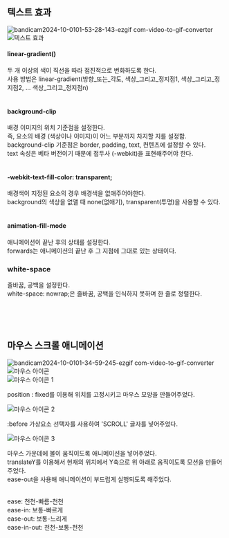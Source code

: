 


## 텍스트 효과


![bandicam2024-10-0101-53-28-143-ezgif com-video-to-gif-converter](https://github.com/user-attachments/assets/be00d605-7e29-4078-b55c-f6ab94f7b588)<br/>
![텍스트 효과](https://github.com/user-attachments/assets/06024fd4-fdf6-4c89-93d2-d152363141ce)<br/>

#### linear-gradient()
두 개 이상의 색이 직선을 따라 점진적으로 변화하도록 한다. <br/>
사용 방법은 linear-gradient(방향_또는_각도, 색상_그리고_정지점1, 색상_그리고_정지점2, ... 색상_그리고_정지점n) <br/><br/>


#### background-clip
배경 이미지의 위치 기준점을 설정한다. <br/>
즉, 요소의 배경 (색상이나 이미지)이 어느 부분까지 차지할 지를 설정함.<br/>
background-clip 기준점은 border, padding, text, 컨텐츠에 설정할 수 있다.<br/>
text 속성은 베타 버전이기 때문에 접두사 (-webkit)을 표현해주어야 한다.<br/><br/>

#### -webkit-text-fill-color: transparent;
배경색이 지정된 요소의 경우 배경색을 없애주어야한다.<br/>
background의 색상을 없앨 때 none(없애기), transparent(투명)을 사용할 수 있다.<br/><br/>

#### animation-fill-mode 
애니메이션이 끝난 후의 상태를 설정한다.<br/>
forwards는 애니메이션의 끝난 후 그 지점에 그대로 있는 상태이다.<br/>

### white-space  
줄바꿈, 공백을 설정한다.<br/>
white-space: nowrap;은 줄바꿈, 공백을 인식하지 못하며 한 줄로 정렬한다.<br/>

<br/>
<br/>
<br/>




## 마우스 스크롤 애니메이션


![bandicam2024-10-0101-34-59-245-ezgif com-video-to-gif-converter](https://github.com/user-attachments/assets/2cdfa46c-bf18-4934-a5e4-af8e5b010435)<br>
![마우스 아이콘](https://github.com/user-attachments/assets/c8426033-432a-442e-a61f-598efe173c84)<br>
![마우스 아이콘 1](https://github.com/user-attachments/assets/5185a87b-9459-4339-a767-f25f3c99d6a7)<br>

position : fixed를 이용해 위치를 고정시키고 마우스 모양을 만들어주었다.

![마우스 아이콘 2](https://github.com/user-attachments/assets/cccfde54-3e10-4db3-b52d-e34379ac6119)<br>

:before 가상요소 선택자를 사용하여 'SCROLL' 글자를 넣어주었다.

![마우스 아이콘 3](https://github.com/user-attachments/assets/be4797d1-3abd-40aa-b861-6234434a3779)<br>

마우스 가운데에 볼이 움직이도록 애니메이션을 넣어주었다.<br>
translateY를 이용해서 현재의 위치에서 Y축으로 위 아래로 움직이도록 모션을 만들어주었다.<br>
ease-out을 사용해 애니메이션이 부드럽게 실행되도록 해주었다.<br><br>

ease: 천천-빠름-천천<br>
ease-in: 보통-빠르게<br>
ease-out: 보통-느리게<br>
ease-in-out: 천천-보통-천천


